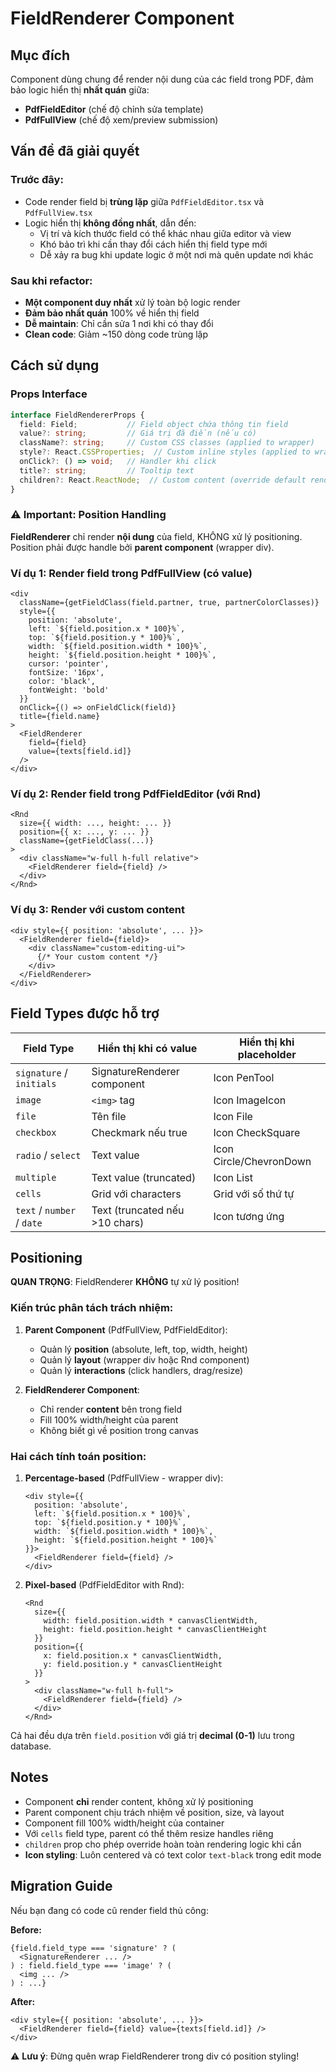 # FieldRenderer Component

## Mục đích
Component dùng chung để render nội dung của các field trong PDF, đảm bảo logic hiển thị **nhất quán** giữa:
- **PdfFieldEditor** (chế độ chỉnh sửa template)
- **PdfFullView** (chế độ xem/preview submission)

## Vấn đề đã giải quyết

### Trước đây:
- Code render field bị **trùng lặp** giữa `PdfFieldEditor.tsx` và `PdfFullView.tsx`
- Logic hiển thị **không đồng nhất**, dẫn đến:
  - Vị trí và kích thước field có thể khác nhau giữa editor và view
  - Khó bảo trì khi cần thay đổi cách hiển thị field type mới
  - Dễ xảy ra bug khi update logic ở một nơi mà quên update nơi khác

### Sau khi refactor:
- **Một component duy nhất** xử lý toàn bộ logic render
- **Đảm bảo nhất quán** 100% về hiển thị field
- **Dễ maintain**: Chỉ cần sửa 1 nơi khi có thay đổi
- **Clean code**: Giảm ~150 dòng code trùng lặp

## Cách sử dụng

### Props Interface
```typescript
interface FieldRendererProps {
  field: Field;           // Field object chứa thông tin field
  value?: string;         // Giá trị đã điền (nếu có)
  className?: string;     // Custom CSS classes (applied to wrapper)
  style?: React.CSSProperties;  // Custom inline styles (applied to wrapper)
  onClick?: () => void;   // Handler khi click
  title?: string;         // Tooltip text
  children?: React.ReactNode;  // Custom content (override default render)
}
```

### ⚠️ Important: Position Handling

**FieldRenderer** chỉ render **nội dung** của field, KHÔNG xử lý positioning.
Position phải được handle bởi **parent component** (wrapper div).

### Ví dụ 1: Render field trong PdfFullView (có value)
```tsx
<div
  className={getFieldClass(field.partner, true, partnerColorClasses)}
  style={{
    position: 'absolute',
    left: `${field.position.x * 100}%`,
    top: `${field.position.y * 100}%`,
    width: `${field.position.width * 100}%`,
    height: `${field.position.height * 100}%`,
    cursor: 'pointer',
    fontSize: '16px',
    color: 'black',
    fontWeight: 'bold'
  }}
  onClick={() => onFieldClick(field)}
  title={field.name}
>
  <FieldRenderer
    field={field}
    value={texts[field.id]}
  />
</div>
```

### Ví dụ 2: Render field trong PdfFieldEditor (với Rnd)
```tsx
<Rnd
  size={{ width: ..., height: ... }}
  position={{ x: ..., y: ... }}
  className={getFieldClass(...)}
>
  <div className="w-full h-full relative">
    <FieldRenderer field={field} />
  </div>
</Rnd>
```

### Ví dụ 3: Render với custom content
```tsx
<div style={{ position: 'absolute', ... }}>
  <FieldRenderer field={field}>
    <div className="custom-editing-ui">
      {/* Your custom content */}
    </div>
  </FieldRenderer>
</div>
```

## Field Types được hỗ trợ

| Field Type | Hiển thị khi có value | Hiển thị khi placeholder |
|------------|----------------------|-------------------------|
| `signature` / `initials` | SignatureRenderer component | Icon PenTool |
| `image` | `<img>` tag | Icon ImageIcon |
| `file` | Tên file | Icon File |
| `checkbox` | Checkmark nếu true | Icon CheckSquare |
| `radio` / `select` | Text value | Icon Circle/ChevronDown |
| `multiple` | Text value (truncated) | Icon List |
| `cells` | Grid với characters | Grid với số thứ tự |
| `text` / `number` / `date` | Text (truncated nếu >10 chars) | Icon tương ứng |

## Positioning

**QUAN TRỌNG**: FieldRenderer **KHÔNG** tự xử lý position!

### Kiến trúc phân tách trách nhiệm:

1. **Parent Component** (PdfFullView, PdfFieldEditor):
   - Quản lý **position** (absolute, left, top, width, height)
   - Quản lý **layout** (wrapper div hoặc Rnd component)
   - Quản lý **interactions** (click handlers, drag/resize)

2. **FieldRenderer Component**:
   - Chỉ render **content** bên trong field
   - Fill 100% width/height của parent
   - Không biết gì về position trong canvas

### Hai cách tính toán position:

1. **Percentage-based** (PdfFullView - wrapper div):
   ```tsx
   <div style={{
     position: 'absolute',
     left: `${field.position.x * 100}%`,
     top: `${field.position.y * 100}%`,
     width: `${field.position.width * 100}%`,
     height: `${field.position.height * 100}%`
   }}>
     <FieldRenderer field={field} />
   </div>
   ```

2. **Pixel-based** (PdfFieldEditor with Rnd):
   ```tsx
   <Rnd
     size={{ 
       width: field.position.width * canvasClientWidth,
       height: field.position.height * canvasClientHeight
     }}
     position={{ 
       x: field.position.x * canvasClientWidth,
       y: field.position.y * canvasClientHeight
     }}
   >
     <div className="w-full h-full">
       <FieldRenderer field={field} />
     </div>
   </Rnd>
   ```

Cả hai đều dựa trên `field.position` với giá trị **decimal (0-1)** lưu trong database.

## Notes

- Component **chỉ** render content, không xử lý positioning
- Parent component chịu trách nhiệm về position, size, và layout
- Component fill 100% width/height của container
- Với `cells` field type, parent có thể thêm resize handles riêng
- `children` prop cho phép override hoàn toàn rendering logic khi cần
- **Icon styling**: Luôn centered và có text color `text-black` trong edit mode

## Migration Guide

Nếu bạn đang có code cũ render field thủ công:

**Before:**
```tsx
{field.field_type === 'signature' ? (
  <SignatureRenderer ... />
) : field.field_type === 'image' ? (
  <img ... />
) : ...}
```

**After:**
```tsx
<div style={{ position: 'absolute', ... }}>
  <FieldRenderer field={field} value={texts[field.id]} />
</div>
```

⚠️ **Lưu ý**: Đừng quên wrap FieldRenderer trong div có position styling!
